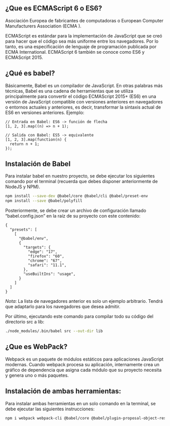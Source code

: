 ## ¿Que es ECMAScript 6 o ES6?

Asociación Europea de fabricantes de computadoras o  European Computer Manufacturers Association (ECMA ).

ECMAScript es estándar para la implementación de JavaScript que se creó para hacer que el código sea más uniforme entre los navegadores. Por lo tanto, es una especificación de lenguaje de programación publicada por ECMA International. ECMAScript 6 también se conoce como ES6 y ECMAScript 2015.

## ¿Qué es babel?

Básicamente, Babel es un compilador de JavaScript. En otras palabras más técnicas, Babel es una cadena de herramientas que se utiliza principalmente para convertir el código ECMAScript 2015+ (ES6) en una versión de JavaScript compatible con versiones anteriores en navegadores o entornos actuales y anteriores, es decir, transformar la sintaxis actual de ES6 en versiones anteriores. Ejemplo:

```JS
// Entrada en Babel: ES6 -> función de flecha
[1, 2, 3].map((n) => n + 1);

// Salida con Babel: ES5 -> equivalente
[1, 2, 3].map(function(n) {
  return n + 1;
});
```

## Instalación de Babel

Para instalar babel en nuestro proyecto, se debe ejecutar los siguientes comando por el terminal (recuerda que debes disponer anteriormente de NodeJS y NPM).

```bash
npm install --save-dev @babel/core @babel/cli @babel/preset-env
npm install --save @babel/polyfill
```

Posteriormente, se debe crear un archivo de configuración llamado “babel.config.json” en la raíz de su proyecto con este contenido:

```JS
{
  "presets": [
    [
      "@babel/env",
      {
        "targets": {
          "edge": "17",
          "firefox": "60",
          "chrome": "67",
          "safari": "11.1",
        },
        "useBuiltIns": "usage",
      }
    ]
  ]
}
```

*Nota*: La lista de navegadores anterior es solo un ejemplo arbitrario. Tendrá que adaptarlo para los navegadores que desea admitir.

Por último, ejecutando este comando para compilar todo su código del directorio src a lib:

```bash
./node_modules/.bin/babel src --out-dir lib
```

## ¿Que es WebPack?

Webpack es un paquete de módulos estáticos para aplicaciones JavaScript modernas. Cuando webpack procesa su aplicación, internamente crea un gráfico de dependencia que asigna cada módulo que su proyecto necesita y genera uno o más paquetes.

## Instalación de ambas herramientas:

Para instalar ambas herramientas en un solo comando en la terminal, se debe ejecutar las siguientes instrucciones:

```bash
npm i webpack webpack-cli @babel/core @babel/plugin-proposal-object-rest-spread @babel/preset-env babel-loader -D
```
